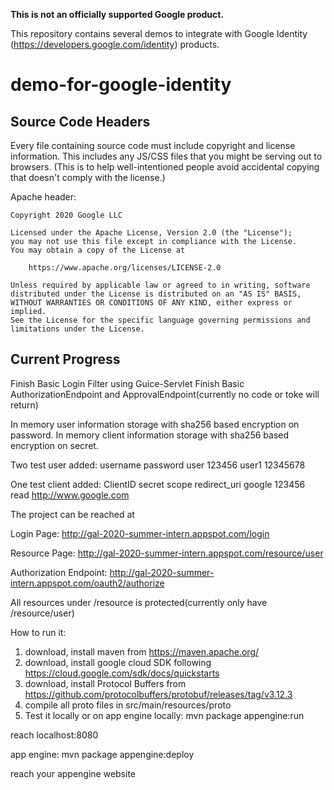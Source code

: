 **This is not an officially supported Google product.**

This repository contains several demos to integrate with Google Identity
(https://developers.google.com/identity) products.

# demo-for-google-identity

## Source Code Headers

Every file containing source code must include copyright and license
information. This includes any JS/CSS files that you might be serving out to
browsers. (This is to help well-intentioned people avoid accidental copying that
doesn't comply with the license.)

Apache header:

    Copyright 2020 Google LLC

    Licensed under the Apache License, Version 2.0 (the "License");
    you may not use this file except in compliance with the License.
    You may obtain a copy of the License at

        https://www.apache.org/licenses/LICENSE-2.0

    Unless required by applicable law or agreed to in writing, software
    distributed under the License is distributed on an "AS IS" BASIS,
    WITHOUT WARRANTIES OR CONDITIONS OF ANY KIND, either express or implied.
    See the License for the specific language governing permissions and
    limitations under the License.

## Current Progress

Finish Basic Login Filter using Guice-Servlet
Finish Basic AuthorizationEndpoint and ApprovalEndpoint(currently no code or toke will return)

In memory user information storage with sha256 based encryption on password.
In memory client information storage with sha256 based encryption on secret.

Two test user added:
username	password
user		123456
user1 		12345678

One test client added:
ClientID	secret      scope    redirect_uri
google		123456       read     http://www.google.com 

The project can be reached at

Login Page: http://gal-2020-summer-intern.appspot.com/login

Resource Page: http://gal-2020-summer-intern.appspot.com/resource/user

Authorization Endpoint: http://gal-2020-summer-intern.appspot.com/oauth2/authorize

All resources under /resource is protected(currently only have /resource/user)

How to run it:
1. download, install maven from https://maven.apache.org/
2. download, install google cloud SDK following https://cloud.google.com/sdk/docs/quickstarts
3. download, install Protocol Buffers from https://github.com/protocolbuffers/protobuf/releases/tag/v3.12.3
4. compile all proto files in src/main/resources/proto
5. Test it locally or on app engine
locally:
mvn package appengine:run

reach localhost:8080

app engine:
mvn package appengine:deploy 

reach your appengine website

